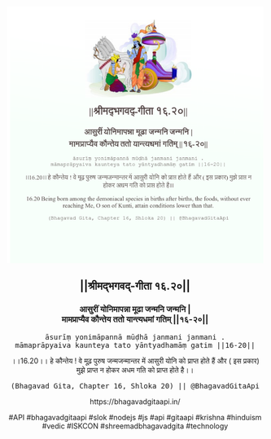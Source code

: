 <img src="../../asset/BG_16_20.png"/>
<center><h2>||श्रीमद्‍भगवद्‍-गीता १६.२०||</h2>
<h3>आसुरीं योनिमापन्ना मूढा जन्मनि जन्मनि |<br/>मामप्राप्यैव कौन्तेय ततो यान्त्यधमां गतिम् ||१६-२०||</h3>
<pre>āsurīṃ yonimāpannā mūḍhā janmani janmani .<br/>māmaprāpyaiva kaunteya tato yāntyadhamāṃ gatim ||16-20||</pre>
<p>।।16.20।। हे कौन्तेय ! वे मूढ़ पुरुष जन्मजन्मान्तर में आसुरी योनि को प्राप्त होते हैं और ( इस प्रकार) मुझे प्राप्त न होकर अधम गति को प्राप्त होते है।।</p>
<pre>(Bhagavad Gita, Chapter 16, Shloka 20) || @BhagavadGitaApi</pre><p>https://bhagavadgitaapi.in/</p><p>#API #bhagavadgitaapi #slok #nodejs #js #api #gitaapi #krishna #hinduism #vedic #ISKCON #shreemadbhagavadgita #technology</p></center>